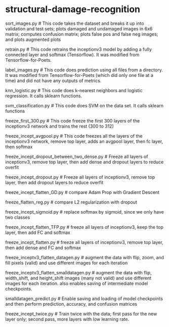 # structural-damage-recognition
sort_images.py   # This code takes the dataset and breaks it up into validation and test sets; plots damaged and undamaged images in 6x6 matrix; computes confusion matrix; plots false pos and false neg images; and plots augmented plots

retrain.py  # This code retrains the inceptionv3 model by adding a fully connected layer and softmax (Tensorflow).  It was modified from Tensorflow-for-Poets.

label_images.py  # This code does prediction using all files from a directory.  It was modified from Tensorflow-for-Poets (which did only one file at a time) and did not have any outputs of metrics.

knn_logistic.py  # This code does k-nearest neighbors and logistic regression.  It calls sklearn functions.  

svm_classification.py # This code does SVM on the data set.  It calls sklearn functions

freeze_first_300.py  # This code freeze the first 300 layers of the inceptionv3 network and trains the rest (300 to 312)

freeze_incept_avgpool.py  # This code freezes all the layers of the inceptionv3 network, remove top layer, adds an avgpool layer, then fc layer, then softmax

freeze_incept_dropout_between_two_dense.py  # Freeze all layers of inceptionv3, remove top layer, then add dense and dropout layers to reduce overfit

freeze_incept_dropout.py # Freeze all layers of inceptionv3, remove top layer, then add dropout layers to reduce overfit

freeze_incept_flatten_GD.py # compare Adam Prop with Gradient Descent

freeze_flatten_reg.py  # compare L2 regularization with dropout

freeze_incept_sigmoid.py  # replace softmax by sigmoid, since we only have two classes

freeze_incept_flatten_TFP.py  # freeze all layers of inceptionv3, keep the top layer, then add FC and softmax

freeze_incept_flatten.py  # freeze all layers of inceptionv3, remove top layer, then add dense and FC and softmax

freeze_inceptv3_flatten_datagen.py # augment the data with flip, zoom, and fill pixels (valid) and use different images for each iteration

freeze_inceptv3_flatten_smalldatagen.py # augment the data with flip, width_shift, and height_shift images (many not valid) and use different images for each iteration.  also enables saving of intermediate model checkpoints.

smalldatagen_predict.py # Enable saving and loading of model checkpoints and then perform prediction, accuracy, and confusion matrices

freeze_incept_twice.py # Train twice with the data; first pass for the new layer only; second pass, more layers with low learning rate.
